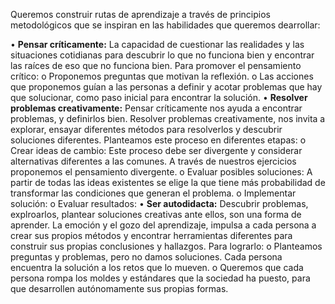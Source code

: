 Queremos construir rutas de aprendizaje a través de principios metodológicos que se inspiran en las habilidades que queremos dearrollar:

•	**Pensar críticamente:** La capacidad de cuestionar las realidades y las situaciones cotidianas para descubrir lo que no funciona bien y encontrar las raíces de eso que no funciona bien. 
Para promover el pensamiento crítico:
o	Proponemos preguntas que motivan la reflexión.
o	Las acciones que proponemos guían a las personas a definir y acotar problemas que hay que solucionar, como paso inicial para encontrar la solución.
•	**Resolver problemas creativamente:** Pensar críticamente nos ayuda a encontrar problemas, y definirlos bien. Resolver problemas creativamente, nos invita a explorar, ensayar diferentes métodos para resolverlos y descubrir soluciones diferentes. 
Planteamos este proceso en diferentes etapas:
o	Crear ideas de cambio: Este proceso debe ser divergente y considerar alternativas diferentes a las comunes. A través de nuestros ejercicios proponemos el pensamiento divergente.
o	Evaluar posibles soluciones: A partir de todas las ideas existentes se elige la que tiene más probabilidad de transformar las condiciones que generan el problema.
o	Implementar solución:
o	Evaluar resultados:
•	**Ser autodidacta:** Descubrir problemas, explroarlos, plantear soluciones creativas ante ellos, son una forma de aprender. La emoción y el gozo del aprendizaje, impulsa a cada persona a crear sus propios métodos y encontrar herramientas diferentes para construir sus propias conclusiones y hallazgos. 
Para lograrlo:
o	Planteamos preguntas y problemas, pero no damos soluciones. Cada persona encuentra la solución a los retos que lo mueven.
o	Queremos que cada persona rompa los moldes y estándares que la sociedad ha puesto, para que desarrollen autónomamente sus propias formas.
